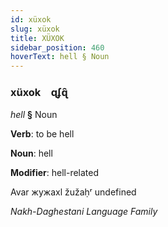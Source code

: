 ```yaml
---
id: xüxok
slug: xüxok
title: XÜXOK
sidebar_position: 460
hoverText: hell § Noun
---
```


### xüxok&emsp;<span kind="abugida">ɋʄɋ̑</span>

*hell* **§** Noun

**Verb**: to be hell

**Noun**: hell

**Modifier**: hell-related

Avar жужахӏ žužaḥʳ undefined

*Nakh-Daghestani Language Family*